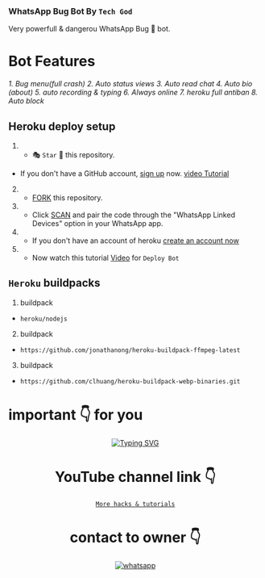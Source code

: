 ### WhatsApp Bug Bot By `Tech God`
Very powerfull & dangerou WhatsApp Bug 🐛 bot. 
# Bot Features
*1. Bug menu(full crash) 2. Auto status views 3. Auto read chat 4. Auto bio (about) 5. auto recording & typing 6. Always online 7. heroku full antiban 8. Auto block*


## Heroku deploy setup


   1. - 🎭 `Star` 🌟 this repository.
- If you don't have a GitHub account, [sign up](https://github.com/join) now. [video Tutorial](https://youtu.be/D9ep0hVF8-c?si=Rn0D1E5-VErXKlap)
2.  - [FORK](https://github.com/techgod143/TECH-GOD-BUG-BOT/fork) this repository.
3.   - Click [SCAN](https://replit.com/@DGXeon/Xeon-PairCode?v=1) and pair the code through the "WhatsApp Linked Devices" option in your WhatsApp app.

4.   - If you don't have an account of heroku [create an account now](https://youtu.be/MFA2p4-BviQ?si=PYVzRn6wnpE4_0Im)
5.  - Now watch this tutorial [Video](https://youtu.be/AnDI4aG7UgM?si=ztCMgcWLC5_q02KK) for `Deploy Bot`



## `Heroku` buildpacks
1. buildpack
-     heroku/nodejs
   
2. buildpack
-     https://github.com/jonathanong/heroku-buildpack-ffmpeg-latest
3. buildpack

-     https://github.com/clhuang/heroku-buildpack-webp-binaries.git





#  important 👇 for you

<div align="center">
<a href="https://www.instagram.com/techgod143/"><img src="https://readme-typing-svg.demolab.com?font=Ribeye&size=50&pause=1000&color=G0B1&center=true&width=910&height=100&lines=Don't+Forget+To+Subscribe;my+YouTube+Channel;PROGRAM+By+TECH+GOD" alt="Typing SVG" /></a>
  
# YouTube channel link 👇 
   [`More hacks & tutorials`](youtube.com/@techgod143)

# contact to owner 👇    
<a aria-label="Join our chats" href="https://wa.me/917466008456?text=Hi!! `Tech God` Sir, I need Your Help" target="_blank">
    <img alt="whatsapp" src="https://img.shields.io/badge/Owner%20Whatsapp-25D366?style=for-the-badge&logo=whatsapp&logoColor=white" />
</p>
